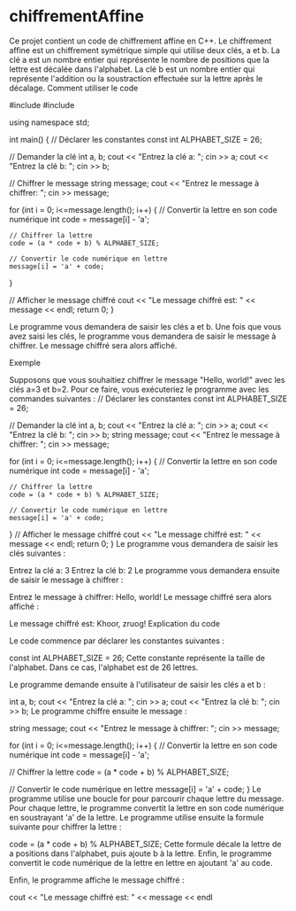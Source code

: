 # chiffrementAffine
Ce projet contient un code de chiffrement affine en C++. Le chiffrement affine est un chiffrement symétrique simple qui utilise deux clés, a et b. La clé a est un nombre entier qui représente le nombre de positions que la lettre est décalée dans l'alphabet. La clé b est un nombre entier qui représente l'addition ou la soustraction effectuée sur la lettre après le décalage.
Comment utiliser le code

#include <iostream>
#include <string>

using namespace std;

int main() {
  // Déclarer les constantes
  const int ALPHABET_SIZE = 26;

  // Demander la clé
  int a, b;
  cout << "Entrez la clé a: ";
  cin >> a;
  cout << "Entrez la clé b: ";
  cin >> b;

  // Chiffrer le message
  string message;
  cout << "Entrez le message à chiffrer: ";
  cin >> message;

  for (int i = 0; i<=message.length(); i++) {
    // Convertir la lettre en son code numérique
    int code = message[i] - 'a';

    // Chiffrer la lettre
    code = (a * code + b) % ALPHABET_SIZE;

    // Convertir le code numérique en lettre
    message[i] = 'a' + code;
  }

  // Afficher le message chiffré
  cout << "Le message chiffré est: " << message << endl;
  return 0;
 }


Le programme vous demandera de saisir les clés a et b. Une fois que vous avez saisi les clés, le programme vous demandera de saisir le message à chiffrer. Le message chiffré sera alors affiché.

Exemple

Supposons que vous souhaitiez chiffrer le message "Hello, world!" avec les clés a=3 et b=2. Pour ce faire, vous exécuteriez le programme avec les commandes suivantes :
// Déclarer les constantes
  const int ALPHABET_SIZE = 26;

  // Demander la clé
  int a, b;
 cout << "Entrez la clé a: ";
  cin >> a;
  cout << "Entrez la clé b: ";
  cin >> b;
  string message;
  cout << "Entrez le message à chiffrer: ";
  cin >> message;

  for (int i = 0; i<=message.length(); i++) {
    // Convertir la lettre en son code numérique
    int code = message[i] - 'a';

    // Chiffrer la lettre
    code = (a * code + b) % ALPHABET_SIZE;

    // Convertir le code numérique en lettre
    message[i] = 'a' + code;
  }
  // Afficher le message chiffré
  cout << "Le message chiffré est: " << message << endl;
  return 0;
 }
Le programme vous demandera de saisir les clés suivantes :

Entrez la clé a: 3
Entrez la clé b: 2
Le programme vous demandera ensuite de saisir le message à chiffrer :

Entrez le message à chiffrer: Hello, world!
Le message chiffré sera alors affiché :

Le message chiffré est: Khoor, zruog!
Explication du code

Le code commence par déclarer les constantes suivantes :

const int ALPHABET_SIZE = 26;
Cette constante représente la taille de l'alphabet. Dans ce cas, l'alphabet est de 26 lettres.

Le programme demande ensuite à l'utilisateur de saisir les clés a et b :

int a, b;
cout << "Entrez la clé a: ";
cin >> a;
cout << "Entrez la clé b: ";
cin >> b;
Le programme chiffre ensuite le message :

string message;
cout << "Entrez le message à chiffrer: ";
cin >> message;

for (int i = 0; i<=message.length(); i++) {
  // Convertir la lettre en son code numérique
  int code = message[i] - 'a';

  // Chiffrer la lettre
  code = (a * code + b) % ALPHABET_SIZE;

  // Convertir le code numérique en lettre
  message[i] = 'a' + code;
}
Le programme utilise une boucle for pour parcourir chaque lettre du message. Pour chaque lettre, le programme convertit la lettre en son code numérique en soustrayant 'a' de la lettre. Le programme utilise ensuite la formule suivante pour chiffrer la lettre :

code = (a * code + b) % ALPHABET_SIZE;
Cette formule décale la lettre de a positions dans l'alphabet, puis ajoute b à la lettre. Enfin, le programme convertit le code numérique de la lettre en lettre en ajoutant 'a' au code.

Enfin, le programme affiche le message chiffré :

cout << "Le message chiffré est: " << message << endl
